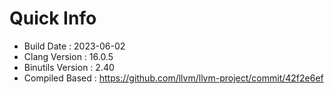# Quick Info
* Build Date : 2023-06-02
* Clang Version : 16.0.5
* Binutils Version : 2.40
* Compiled Based : https://github.com/llvm/llvm-project/commit/42f2e6ef
